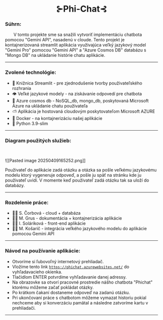 <h1 align=center> ⊱Phi-Chat⊰ </h1>

<h3>Súhrn: </h3>

&emsp;&emsp;V tomto projekte sme sa snažili vytvoriť implementáciu chatbota pomocou "Gemini API", nasadenú v cloude. Tento projekt je kontajnerizovaná streamlit aplikácia využivajúca veľký jazykový model "Gemini Pro" pomocou "Gemini API" a "Azure Cosmos DB" databázu s "Mongo DB" na ukládanie histórie chatu aplikácie. 

<hr>

<h3>Zvolené technológie: </h3>

- 📖 Knižnica Streamlit - pre zjednodušenie tvorby použivateľského rozhrania
- 👁️ Veľké jazykové modely - na ziskávanie odpovedí pre chatbota
- 💾 Azure cosmos db - NoSQL_db, mongo_db, poskytovaná Microsoft Azure na ukládanie chatu použivateľa 
- ⛅ Aplikácia je hostovaná cloudovým poskytovateľom Microsoft AZURE
- 🐳 Docker - na kontajnerizáciu našej aplikácie
- 🐍 Python 3.9-slim

<hr>

<h3>Diagram použitých služieb: </h3>
<br>

![[Pasted image 20250409165252.png]]
<br>

Použivateľ do aplikácie zadá otázku a otázka sa pošle veľkému jazykovému modelu ktorý vygeneruje odpoveď, a pošle ju späť na stránku kde ju použivateľ uvidí. V momente keď použivateľ zadá otázku tak sa uloží do databázy. 
<hr>

<h3>Rozdelenie práce: </h3>

- 🙍‍♀️ S. Čorbová - cloud + databáza
- 🙍‍♂️ M. Grus - dokumentácia + kontajnerizácia aplikácie
- 🙍‍♀️ I. Soláriková - front-end aplikácie
- 🙍‍♂️ M. Košarič - integrácia veľkého jazykového modelu do aplikácie pomocou Gemini API

<hr>

<h3>Návod na používanie aplikácie: </h3>

- Otvoríme si ľubovoľný internetový prehliadač. 
- Vložíme tento link <code>https://phichat.azurewebsites.net/</code> do vyhľadavacieho okienka.
- Tlačidlom ENTER potvrdíme vyhľadavanie danej adressy. 
- Na obrazovke sa otvorí pracovné prostredie nášho chatbota "Phichat" ktorému môžeme začať pokládat otázky.
- Po krátkom čakaní dostaneme odpoveď na zadanú otázku.
- Pri ukončovaní práce s chatbotom môžeme vymazat historiu pokial nechceme aby si konverzáciu pamätal a následne zatvoríme kartu v prehliadači. 

<hr>
